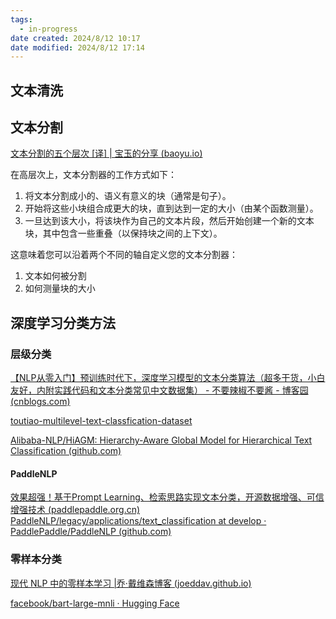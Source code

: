 ```yaml
---
tags:
  - in-progress
date created: 2024/8/12 10:17
date modified: 2024/8/12 17:14
---
```

## 文本清洗

## 文本分割

[文本分割的五个层次 [译] | 宝玉的分享 (baoyu.io)](https://baoyu.io/translations/rag/5-levels-of-text-splitting)

在高层次上，文本分割器的工作方式如下：

1. 将文本分割成小的、语义有意义的块（通常是句子）。
2. 开始将这些小块组合成更大的块，直到达到一定的大小（由某个函数测量）。
3. 一旦达到该大小，将该块作为自己的文本片段，然后开始创建一个新的文本块，其中包含一些重叠（以保持块之间的上下文）。

这意味着您可以沿着两个不同的轴自定义您的文本分割器：

1. 文本如何被分割
2. 如何测量块的大小

## 深度学习分类方法

### 层级分类

[【NLP从零入门】预训练时代下，深度学习模型的文本分类算法（超多干货，小白友好，内附实践代码和文本分类常见中文数据集） - 不要辣椒不要酱 - 博客园 (cnblogs.com)](https://www.cnblogs.com/lugim/articles/16696895.html)

[toutiao-multilevel-text-classfication-dataset](https://github.com/aceimnorstuvwxz/toutiao-multilevel-text-classfication-dataset)

[Alibaba-NLP/HiAGM: Hierarchy-Aware Global Model for Hierarchical Text Classification (github.com)](https://github.com/Alibaba-NLP/HiAGM)

#### PaddleNLP

[效果超强！基于Prompt Learning、检索思路实现文本分类，开源数据增强、可信增强技术 (paddlepaddle.org.cn)](https://www.paddlepaddle.org.cn/support/news?action=detail&id=3136)
[PaddleNLP/legacy/applications/text_classification at develop · PaddlePaddle/PaddleNLP (github.com)](https://github.com/PaddlePaddle/PaddleNLP/tree/develop/legacy/applications/text_classification)

### 零样本分类

[现代 NLP 中的零样本学习 |乔·戴维森博客 (joeddav.github.io)](https://joeddav.github.io/blog/2020/05/29/ZSL.html)

[facebook/bart-large-mnli · Hugging Face](https://huggingface.co/facebook/bart-large-mnli)
